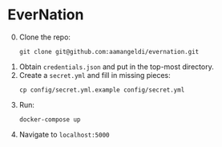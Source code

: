 # EverNation
0. Clone the repo:
    ```
    git clone git@github.com:aamangeldi/evernation.git
    ```
1. Obtain `credentials.json` and put in the top-most directory.
2. Create a `secret.yml` and fill in missing pieces:
    ```
    cp config/secret.yml.example config/secret.yml
    ```
2. Run:
    ```
    docker-compose up
    ```
3. Navigate to `localhost:5000`
